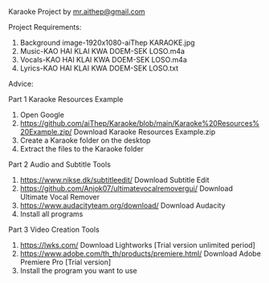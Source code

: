 Karaoke Project by mr.aithep@gmail.com

Project Requirements:
 1. Background image-1920x1080-aiThep KARAOKE.jpg
 2. Music-KAO HAI KLAI KWA DOEM-SEK LOSO.m4a
 3. Vocals-KAO HAI KLAI KWA DOEM-SEK LOSO.m4a
 4. Lyrics-KAO HAI KLAI KWA DOEM-SEK LOSO.txt

Advice:

Part 1 Karaoke Resources Example
 1. Open Google
 2. https://github.com/aiThep/Karaoke/blob/main/Karaoke%20Resources%20Example.zip/ Download Karaoke Resources Example.zip
 3. Create a Karaoke folder on the desktop
 4. Extract the files to the Karaoke folder

Part 2 Audio and Subtitle Tools
 1. https://www.nikse.dk/subtitleedit/ Download Subtitle Edit 
 2. https://github.com/Anjok07/ultimatevocalremovergui/ Download Ultimate Vocal Remover
 3. https://www.audacityteam.org/download/ Download Audacity
 4. Install all programs

Part 3 Video Creation Tools
 1. https://lwks.com/ Download Lightworks [Trial version unlimited period]
 2. https://www.adobe.com/th_th/products/premiere.html/ Download Adobe Premiere Pro [Trial version]
 3. Install the program you want to use
